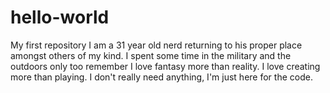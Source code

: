 # hello-world
My first repository
I am a 31 year old nerd returning to his proper place amongst others of my kind. I spent some time in the military and the outdoors only too remember I love fantasy more than reality. I love creating more than playing. I don't really need anything, I'm just here for the code.
